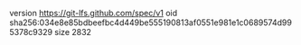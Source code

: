 version https://git-lfs.github.com/spec/v1
oid sha256:034e8e85bdbeefbc4d449be555190813af0551e981e1c0689574d995378c9329
size 2832
